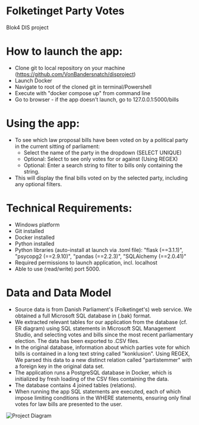 # Folketinget Party Votes
Blok4 DIS project

# How to launch the app: 
* Clone git to local repository on your machine (https://github.com/VonBandersnatch/disproject)
* Launch Docker
* Navigate to root of the cloned git in terminal/Powershell 
* Execute with "docker compose up" from command line
* Go to browser - if the app doesn't launch, go to 127.0.0.1:5000/bills 

# Using the app:
* To see which law proposal bills have been voted on by a political party in the current sitting of parliament:
    - Select the name of the party in the dropdown (SELECT UNIQUE)
    - Optional: Select to see only votes for or against (Using REGEX)
    - Optional: Enter a search string to filter to bills only containing the string. 
* This will display the final bills voted on by the selected party, including any optional filters.   

# Technical Requirements:
* Windows platform 
* Git installed 
* Docker installed
* Python installed
* Python libraries (auto-install at launch via .toml file):
    "flask (==3.1.1)",
    "psycopg2 (==2.9.10)",
    "pandas (==2.2.3)",
    "SQLAlchemy (==2.0.41)"
* Required permissions to launch application, incl. localhost
* Able to use (read/write) port 5000. 

# Data and Data Model
* Source data is from Danish Parliament's (Folketinget's) web service. We obtained a full Microsoft SQL database in (.bak) format.
* We extracted relevant tables for our application from the database (cf. ER diagram) using SQL statements in Microsoft SQL Management Studio, and selecting votes and bills since the most recent parliamentary election. The data has been exported to .CSV files. 
* In the original database, information about which parties vote for which bills is contained in a long text string called "konklusion". Using REGEX, We parsed this data to a new distinct relation called "partistemmer" with a foreign key in the original data set.       
* The application runs a PostgreSQL database in Docker, which is initialized by fresh loading of the CSV files containing the data.
* The database contains 4 joined tables (relations). 
* When running the app SQL statements are executed, each of which impose limiting conditions in the WHERE statements, ensuring only final votes for law bills are presented to the user.   

![Project Diagram](./er_diagram.png)

